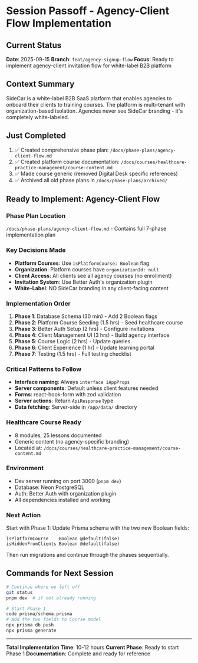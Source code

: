 # Session Passoff - Agency-Client Flow Implementation

## Current Status

**Date**: 2025-09-15
**Branch**: `feat/agency-signup-flow`
**Focus**: Ready to implement agency-client invitation flow for white-label B2B platform

## Context Summary

SideCar is a white-label B2B SaaS platform that enables agencies to onboard their clients to training courses. The platform is multi-tenant with organization-based isolation. Agencies never see SideCar branding - it's completely white-labeled.

## Just Completed

1. ✅ Created comprehensive phase plan: `/docs/phase-plans/agency-client-flow.md`
2. ✅ Created platform course documentation: `/docs/courses/healthcare-practice-management/course-content.md`
3. ✅ Made course generic (removed Digital Desk specific references)
4. ✅ Archived all old phase plans in `/docs/phase-plans/archived/`

## Ready to Implement: Agency-Client Flow

### Phase Plan Location

`/docs/phase-plans/agency-client-flow.md` - Contains full 7-phase implementation plan

### Key Decisions Made

- **Platform Courses**: Use `isPlatformCourse: Boolean` flag
- **Organization**: Platform courses have `organizationId: null`
- **Client Access**: All clients see all agency courses (no enrollment)
- **Invitation System**: Use Better Auth's organization plugin
- **White-Label**: NO SideCar branding in any client-facing content

### Implementation Order

1. **Phase 1**: Database Schema (30 min) - Add 2 Boolean flags
2. **Phase 2**: Platform Course Seeding (1.5 hrs) - Seed healthcare course
3. **Phase 3**: Better Auth Setup (2 hrs) - Configure invitations
4. **Phase 4**: Client Management UI (3 hrs) - Build agency interface
5. **Phase 5**: Course Logic (2 hrs) - Update queries
6. **Phase 6**: Client Experience (1 hr) - Update learning portal
7. **Phase 7**: Testing (1.5 hrs) - Full testing checklist

### Critical Patterns to Follow

- **Interface naming**: Always `interface iAppProps`
- **Server components**: Default unless client features needed
- **Forms**: react-hook-form with zod validation
- **Server actions**: Return `ApiResponse` type
- **Data fetching**: Server-side in `/app/data/` directory

### Healthcare Course Ready

- 8 modules, 25 lessons documented
- Generic content (no agency-specific branding)
- Located at: `/docs/courses/healthcare-practice-management/course-content.md`

### Environment

- Dev server running on port 3000 (`pnpm dev`)
- Database: Neon PostgreSQL
- Auth: Better Auth with organization plugin
- All dependencies installed and working

### Next Action

Start with Phase 1: Update Prisma schema with the two new Boolean fields:

```prisma
isPlatformCourse    Boolean @default(false)
isHiddenFromClients Boolean @default(false)
```

Then run migrations and continue through the phases sequentially.

## Commands for Next Session

```bash
# Continue where we left off
git status
pnpm dev  # if not already running

# Start Phase 1
code prisma/schema.prisma
# Add the two fields to Course model
npx prisma db push
npx prisma generate
```

---

**Total Implementation Time**: 10-12 hours
**Current Phase**: Ready to start Phase 1
**Documentation**: Complete and ready for reference
